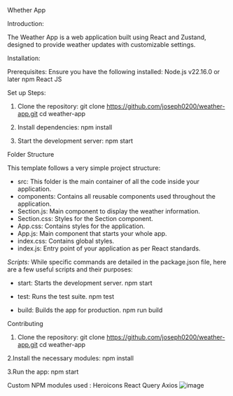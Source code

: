 Whether App

Introduction:

The Weather App is a web application built using React and Zustand, designed to provide weather updates with customizable settings.

Installation:

Prerequisites:
Ensure you have the following installed:
Node.js v22.16.0 or later
npm
React JS

Set up Steps:

1. Clone the repository:
   git clone https://github.com/joseph0200/weather-app.git
   cd weather-app

3. Install dependencies:
   npm install
   
4. Start the development server:
   npm start

Folder Structure

This template follows a very simple project structure:

- src: This folder is the main container of all the code inside your application.
- components: Contains all reusable components used throughout the application.
- Section.js: Main component to display the weather information.
- Section.css: Styles for the Section component.
- App.css: Contains styles for the application.
- App.js: Main component that starts your whole app.
- index.css: Contains global styles.
- index.js: Entry point of your application as per React standards.

*Scripts:*
While specific commands are detailed in the package.json file, here are a few useful scripts and their purposes:

- start: Starts the development server.
  npm start

- test: Runs the test suite.
  npm test

- build: Builds the app for production.
  npm run build

Contributing
1. Clone the repository:
   git clone https://github.com/joseph0200/weather-app.git
   cd weather-app

2.Install the necessary modules:
  npm install

3.Run the app:
  npm start

Custom NPM modules used :
Heroicons
React Query
Axios
![image](https://github.com/user-attachments/assets/d6b4b4dd-ce3d-4573-abf3-9a7c007721ef)


